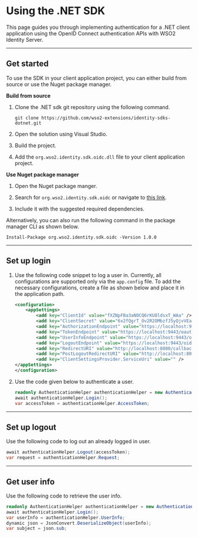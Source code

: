# Using the .NET SDK

This page guides you through implementing authentication for a .NET client application using the OpenID Connect authentication APIs with WSO2 Identity Server.

----

## Get started

To use the SDK in your client application project, you can either build from source or use the Nuget package manager. 

**Build from source**

1. Clone the .NET sdk git repository using the following command. 
    ```
    git clone https://github.com/wso2-extensions/identity-sdks-dotnet.git
    ```

2. Open the solution using Visual Studio.

3. Build the project. 

4. Add the `org.wso2.identity.sdk.oidc.dll` file to your client application project. 

**Use Nuget package manager**

1. Open the Nuget package manger.

2. Search for `org.wso2.identity.sdk.oidc` or navigate to [this link](https://www.nuget.org/packages/org.wso2.identity.sdk.oidc/).

3. Include it with the suggested required dependencies. 

Alternatively, you can also run the following command in the package manager CLI as shown below. 

```
Install-Package org.wso2.identity.sdk.oidc -Version 1.0.0
```

----

## Set up login

1. Use the following code snippet to log a user in. 
   Currently, all configurations are supported only via the `app.config` file. To add the necessary
 configurations, create a file as shown below and place it in the application path.

    ```xml
    <configuration>
        <appSettings>
            <add key="ClientId" value="fXZNpFBa3aNOCQ6rKU8ldsxT_WAa" />
            <add key="ClientSecret" value="6x2fQgrT_Ov2R2OMbzfJ5yQjvVEa" />
            <add key="AuthorizationEndpoint" value="https://localhost:9443/oauth2/authorize" />
            <add key="TokenEndpoint" value="https://localhost:9443/oauth2/token" />
            <add key="UserInfoEndpoint" value="https://localhost:9443/oauth2/userinfo" />
            <add key="LogoutEndpoint" value="https://localhost:9443/oidc/logout" />
            <add key="RedirectURI" value="http://localhost:8080/callback/" />
            <add key="PostLogoutRedirectURI" value="http://localhost:8080/postlogout/" />
            <add key="ClientSettingsProvider.ServiceUri" value="" />
    </appSettings>
    </configuration>
    ```

2. Use the code given below to authenticate a user. 

    ```csharp
    readonly AuthenticationHelper authenticationHelper = new AuthenticationHelper();
    await authenticationHelper.Login();
    var accessToken = authenticationHelper.AccessToken;
    ```

---

## Set up logout

Use the following code to log out an already logged in user. 

```c#
await authenticationHelper.Logout(accessToken);
var request = authenticationHelper.Request;
```

----

## Get user info

Use the following code to retrieve the user info.

```c#
readonly AuthenticationHelper authenticationHelper = new AuthenticationHelper();
await authenticationHelper.Login();
var userInfo = authenticationHelper.UserInfo;
dynamic json = JsonConvert.DeserializeObject(userInfo);
var subject = json.sub;
```
